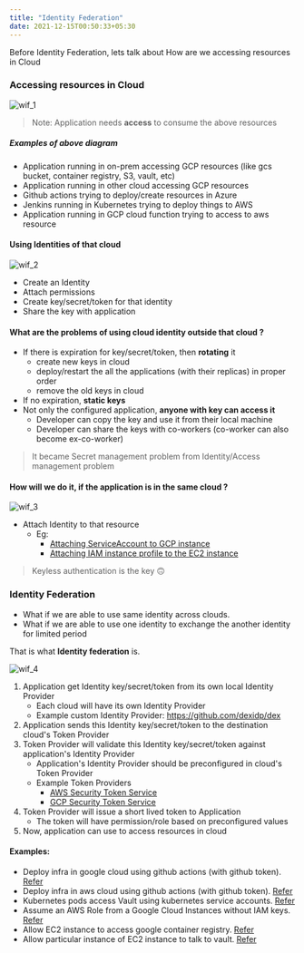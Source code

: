 ```yaml
---
title: "Identity Federation"
date: 2021-12-15T00:50:33+05:30
---
```


Before Identity Federation, lets talk about How are we accessing resources in Cloud

### Accessing resources in Cloud

![wif_1](/wif_1.png)

> Note: Application needs **access** to consume the above resources

##### Examples of above diagram
- Application running in on-prem accessing GCP resources (like gcs bucket, container registry, S3, vault, etc)
- Application running in other cloud accessing GCP resources
- Github actions trying to deploy/create resources in Azure
- Jenkins running in Kubernetes trying to deploy things to AWS
- Application running in GCP cloud function trying to access to aws resource

#### Using Identities of that cloud

![wif_2](/wif_2.png)

- Create an Identity
- Attach permissions
- Create key/secret/token for that identity
- Share the key with application

#### What are the problems of using cloud identity outside that cloud ?

- If there is expiration for key/secret/token, then **rotating** it
    - create new keys in cloud
    - deploy/restart the all the applications (with their replicas) in proper order
    - remove the old keys in cloud
- If no expiration, **static keys**
- Not only the configured application, **anyone with key can access it**
    - Developer can copy the key and use it from their local machine
    - Developer can share the keys with co-workers (co-worker can also become ex-co-worker)

> It became Secret management problem from Identity/Access management problem

#### How will we do it, if the application is in the same cloud ?

![wif_3](/wif_3.png)

- Attach Identity to that resource
    - Eg:
        - [Attaching ServiceAccount to GCP instance](https://cloud.google.com/compute/docs/access/create-enable-service-accounts-for-instances)
        - [Attaching IAM instance profile to the EC2 instance](https://aws.amazon.com/premiumsupport/knowledge-center/ec2-instance-access-s3-bucket/)

> Keyless authentication is the key 🙃

### Identity Federation

- What if we are able to use same identity across clouds.
- What if we are able to use one identity to exchange the another identity for limited period

That is what **Identity federation** is.

![wif_4](/wif_4.png)

1. Application get Identity key/secret/token from its own local Identity Provider
    - Each cloud will have its own Identity Provider
    - Example custom Identity Provider: https://github.com/dexidp/dex
2. Application sends this Identity key/secret/token to the destination cloud's Token Provider
3. Token Provider will validate this Identity key/secret/token against application's Identity Provider
    - Application's Identity Provider should be preconfigured in cloud's Token Provider
    - Example Token Providers
        - [AWS Security Token Service](https://docs.aws.amazon.com/IAM/latest/UserGuide/id_credentials_temp.html)
        - [GCP Security Token Service](https://cloud.google.com/iam/docs/reference/sts/rest)
4. Token Provider will issue a short lived token to Application
    - The token will have permission/role based on preconfigured values
5. Now, application can use to access resources in cloud

#### Examples:
- Deploy infra in google cloud using github actions (with github token). [Refer](https://docs.github.com/en/actions/deployment/security-hardening-your-deployments/configuring-openid-connect-in-google-cloud-platform#adding-a-google-cloud-workload-identity-provider)
- Deploy infra in aws cloud using github actions (with github token). [Refer](https://docs.github.com/en/actions/deployment/security-hardening-your-deployments/configuring-openid-connect-in-amazon-web-services)
- Kubernetes pods access Vault using kubernetes service accounts. [Refer](https://www.vaultproject.io/docs/auth/kubernetes)
- Assume an AWS Role from a Google Cloud Instances without IAM keys. [Refer](https://blog.doit-intl.com/assume-an-aws-role-from-a-google-cloud-without-using-iam-keys-55012b0fa74a)
- Allow EC2 instance to access google container registry. [Refer](https://cloud.google.com/iam/docs/configuring-workload-identity-federation#aws_1)
- Allow particular instance of EC2 instance to talk to vault. [Refer](https://www.vaultproject.io/docs/auth/aws)